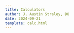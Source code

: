 ```yaml
---
title: Calculators
author: J. Austin Straley, DO
date: 2024-09-21
template: calc.html
---
```


<script>
document.addEventListener("DOMContentLoaded", function() {
    const calculateButton = document.getElementById("btn");
    calculateButton.addEventListener("click", () => {
        calculateBMI();
        calculateMAP();
        fickoutput();
        thermpower();
        ficksvr();
        fickpvr();
        papi();
    });
    });

function calculateBMI() {
    const weight = parseFloat(document.getElementById("weight").value);
    const height = parseFloat(document.getElementById("height").value) / 100; // Convert cm to meters
    const resultsElement_bmi = document.getElementById("results_bmi");
    // Error handling
    if (isNaN(weight) || isNaN(height) || weight <= 0 || height <= 0) {
        resultsElement_bmi.innerHTML = "Please enter valid positive numbers for weight and height.";
        return;
    }
    const bmi = weight / (height * height);
    const bmiFixed = bmi.toFixed(1);
    const bsa = ((weight * height)/3600)^0.5;
    const bsaFixed = bsa.toFixed(1);
    // let measure;
    // if (bmi <= 18.4) {
        // measure = "Underweight";
    // } else if (bmi <= 24.9) {
        // measure = "Normal";
    // } else if (bmi <= 29.9) {
        // measure = "Overweight";
    // } else {
        // measure = "Obese";
    // }
     // which means you are ${measure}.
    resultsElement_bmi.innerHTML = `BMI:${bmiFixed}, BSA:${bsaFixed}`;
}

function calculateMAP() {
    const sbp = parseFloat(document.getElementById("sbp").value);
    const dbp = parseFloat(document.getElementById("dbp").value);
    const resultsElement_map = document.getElementById("results_map");
    const map = (sbp / 3) + ((dbp * 2) / 3);
    const mapFixed = map.toFixed(1);
    resultsElement_map.innerHTML = `MAP:${mapFixed}`;
}

function fickoutput() {
    const age = parseFloat(document.getElementById("age").value);
    const hgb = parseFloat(document.getElementById("hgb").value);
    const sao2 = parseFloat(document.getElementById("sao2").value);
    const svo2 = parseFloat(document.getElementById("svo2").value);
    const resultsElement_fickoutput = document.getElementById("results_fickoutput");
    let co_age;
    if (age < 70) {
        co_age = 125;
    } else {
        co_age = 110;
    }
    const co = (co_age * bsa)/((sao2-svo2)*hgb*13.4)*100;
    const ci = co / bsa;
    const cpo = (map*co)/451;
    const coFixed = co.toFixed(2);
    const ciFixed = ci.toFixed(2);
    const cpoFixed = cpo.toFixed(2);
    resultsElement_fickoutput.innerHTML = `Fick CO/CI/CPO:${coFixed}/${ciFixed}/${cpoFixed}`;
}

function thermpower() {
    const therm_co = parseFloat(document.getElementById("therm_co").value);
    const therm_ci = parseFloat(document.getElementById("therm_ci").value) / 100; // Convert cm to meters
    const resultsElement_thermpower = document.getElementById("results_thermpower");
    const therm_cpo = (map*therm_co)/451;
    resultsElement_thermpower.innerHTML = `Thermodilution CO/CI/CPO:${therm_co}/${therm_ci}/${therm_cpo}`;
}
function ficksvr() {
    const cvp = parseFloat(document.getElementById("cvp").value);
    const ficksvr = (map - cvp)*80/co;
    const resultsElement_ficksvr = document.getElementById("results_ficksvr");
    resultsElement_ficksvr.innerHTML = `Fick SVR:${ficksvr}`;
}
function fickpvr() {
    const mPAP = parseFloat(document.getElementById("mPAP").value);
    const pcwp = parseFloat(document.getElementById("pcwp").value);
    const fickpvr = (mPAP - pcwp) / co;
    const resultsElement_fickpvr = document.getElementById("results_fickpvr");
    resultsElement_fickpvr.innerHTML = `Fick PVR:${fickpvr}`;
}
function papi() {
    const sPA = parseFloat(document.getElementById("sPA").value);
    const dPA = parseFloat(document.getElementById("dPA").value);
    const therm_cpo = (sPA-dPA)/cvp;
    const resultsElement_papi = document.getElementById("results_papi");
    resultsElement_papi.innerHTML = `PAPI:${papi}`;
}

</script>
